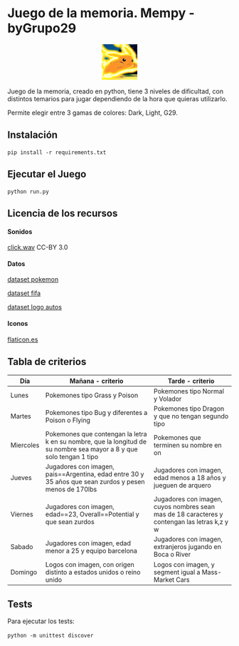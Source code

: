 # Juego de la memoria. Mempy -byGrupo29

<p align="center">
    <img  src="src/recursos/images/pikachu.gif" width="80" height="80">
</p>
Juego de la memoria, creado en python, tiene 3 niveles de dificultad, con distintos temarios para jugar dependiendo de la hora que quieras utilizarlo.

Permite elegir entre 3 gamas de colores: Dark, Light, G29.

## Instalación

```
pip install -r requirements.txt
```


## Ejecutar el Juego

```
python run.py
```

## Licencia de los recursos

#### Sonidos

[click.wav](https://opengameart.org/content/menu-selection-click) CC-BY 3.0


#### Datos

[dataset pokemon](https://www.kaggle.com/vishalsubbiah/pokemon-images-and-types)

[dataset fifa](https://www.kaggle.com/balaaje/fifa-20-complete-player-dataset-for-manager-mode)

[dataset logo autos](https://www.kaggle.com/yamaerenay/100-images-of-top-50-car-brands)

#### Iconos

[flaticon.es](https://www.flaticon.es/packs/computer-programming/2?word=programming)


## Tabla de criterios

|Día  | Mañana - criterio  | Tarde - criterio |
|--|--|--|
| Lunes  | Pokemones tipo Grass y Poison | Pokemones tipo Normal y Volador |
| Martes | Pokemones tipo Bug y diferentes a Poison o Flying | Pokemones tipo Dragon y que no tengan segundo tipo |
| Miercoles | Pokemones que contengan la letra k en su nombre, que la longitud de su nombre sea mayor a 8 y que solo tengan 1 tipo | Pokemones que terminen su nombre en on |
| Jueves | Jugadores con imagen, pais==Argentina, edad entre 30 y 35 años que sean zurdos y pesen menos de 170lbs | Jugadores con imagen, edad menos a 18 años y jueguen de arquero |
| Viernes | Jugadores con imagen, edad==23, Overall==Potential y que sean zurdos | Jugadores con imagen, cuyos nombres sean mas de 18 caracteres y contengan las letras k,z y w |
| Sabado | Jugadores con imagen, edad menor a 25 y equipo barcelona | Jugadores con imagen, extranjeros jugando en Boca o River |
| Domingo | Logos con imagen, con origen distinto a estados unidos o reino unido | Logos con imagen, y segment igual a Mass-Market Cars |


## Tests

Para ejecutar los tests:

```python -m unittest discover```
